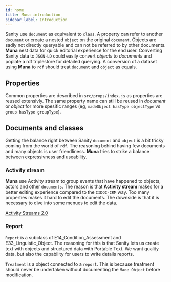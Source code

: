 ```yaml
---
id: home
title: Muna introduction
sidebar_label: Introduction
---
```


Sanity use `document` as equivalent to `class`. A property can refer to another `document` or create a nested `object` on the original `document`. Objects are sadly not directly queryable and can not be referred to by other documents. **Muna** nest data for quick editorial experience for the end user. Converting Sanity data to `JSON-LD` could easily convert *objects* to *documents* and poplate a rdf triplestore for detailed querying. A conversion of a dataset using **Muna** to `rdf` should treat `document` and `object` as equals.

## Properties

Common properties are described in `src/props/index.js` as properties are reused extensivly. The same property name can still be reused in *document* or *object* for more spesific ranges (eg, `madeObject hasType objectType` vs `group hasType groupType`).

## Documents and classes

Getting the balance right between Sanity `document` and `object` is a bit tricky coming from the world of `rdf`. The reasoning behind having few documents and many objects is user friendliness. **Muna** tries to strike a balance between expressivness and useability.

### Activity stream

**Muna** use Activity stream to group events that have happened to objects, actors and other `documents`. The reason is that **Activity stream** makes for a better editing experience compared to the `CIDOC-CRM` way. Too many properties makes it hard to edit the documents. The downside is that it is necessary to dive into some menues to edit the data.

[Activity Streams 2.0](https://www.w3.org/TR/activitystreams-core/)

### Report

`Report` is a subclass of E14_Condition_Assessment and E33_Linguistic_Object. The reasoning for this is that Sanity lets us create text with objects and structured data with Portable Text. We want quality data, but also the capability for users to write details reports. 

`Treatment` is a object connected to a `report`. This is because treatment should never be undertaken without documenting the `Made Object` before modification.
